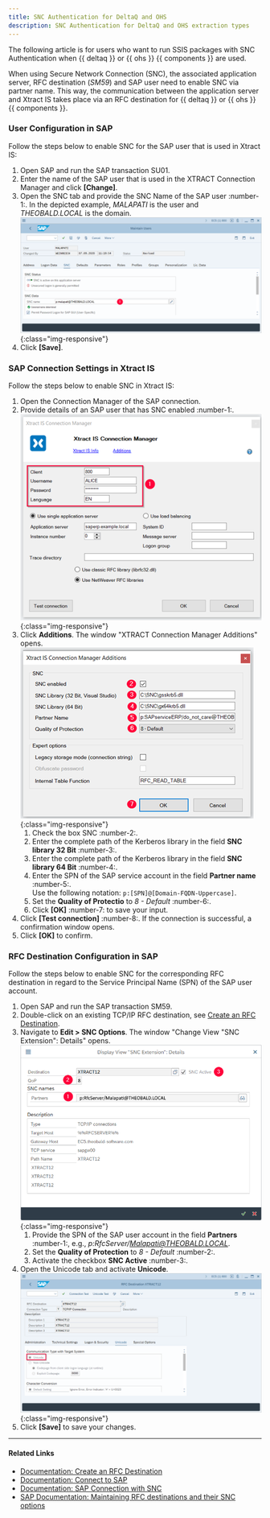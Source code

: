 ```yaml
---
title: SNC Authentication for DeltaQ and OHS
description: SNC Authentication for DeltaQ and OHS extraction types
---
```



The following article is for users who want to run SSIS packages with SNC Authentication when {{ deltaq }} or {{ ohs }} {{ components }} are used. 

When using Secure Network Connection (SNC), the associated application server, RFC destination (*SM59*) and SAP user need to enable SNC via partner name. 
This way, the communication between the application server and Xtract IS takes place via an RFC destination for {{ deltaq }} or {{ ohs }} {{ components }}. 

### User Configuration in SAP

Follow the steps below to enable SNC for the SAP user that is used in Xtract IS:

1. Open SAP and run the SAP transaction SU01.
2. Enter the name of the SAP user that is used in the XTRACT Connection Manager and click **[Change]**. 
3. Open the SNC tab and provide the SNC Name of the SAP user :number-1:. In the depicted example, *MALAPATI* is the user and *THEOBALD.LOCAL* is the domain.<br>
![sap_user_settings_snc](../assets/images/xis/articles/sap_user_settings_snc.png){:class="img-responsive"}
4. Click **[Save]**. 


### SAP Connection Settings in Xtract IS

Follow the steps below to enable SNC in Xtract IS:

1. Open the Connection Manager of the SAP connection.
2. Provide details of an SAP user that has SNC enabled :number-1:.<br>
![connection_manager](../assets/images/xis/articles/connection_manager.png){:class="img-responsive"}
3. Click **Additions**. The window "XTRACT Connection Manager Additions" opens.<br>
	![connection_manager_addition](../assets/images/xis/articles/connection_manager_addition.png){:class="img-responsive"}
	1. Check the box SNC :number-2:.
	2. Enter the complete path of the Kerberos library in the field **SNC library 32 Bit** :number-3:.
	3. Enter the complete path of the Kerberos library in the field **SNC library 64 Bit** :number-4:.
	4. Enter the SPN of the SAP service account in the field **Partner name** :number-5:. <br>Use the following notation: `p:[SPN]@[Domain-FQDN-Uppercase]`.
	5. Set the **Quality of Protectio** to *8 - Default* :number-6:.
	6. Click **[OK]** :number-7: to save your input.
4. Click **[Test connection]** :number-8:. If the connection is successful, a confirmation window opens.
5. Click **[OK]** to confirm.
   

### RFC Destination Configuration in SAP

Follow the steps below to enable SNC for the corresponding RFC destination in regard to the Service Principal Name (SPN) of the SAP user account. 

1. Open SAP and run the SAP transaction SM59.
2. Double-click on an existing TCP/IP RFC destination, see [Create an RFC Destination](../documentation/setup-in-sap/customization-for-ohs-in-bw.md/#create-an-rfc-destination).
3. Navigate to **Edit > SNC Options**. The window "Change View "SNC Extension": Details" opens.<br>
![rfc_destination_snc1](../assets/images/xis/articles/rfc_destination_snc1.png){:class="img-responsive"}
	1. Provide the SPN of the SAP user account in the field **Partners** :number-1:, e.g., *p:RfcServer/Malapati@THEOBALD.LOCAL*.
    2. Set the **Quality of Protection** to *8 - Default* :number-2:.
    3. Activate the checkbox **SNC Active** :number-3:.
4.	Open the Unicode tab and activate **Unicode**.<br>
![rfc_destination_unicode](../assets/images/xis/articles/rfc_destination_unicode.png){:class="img-responsive"}
5. Click **[Save]** to save your changes.

***********
#### Related Links
- [Documentation: Create an RFC Destination](../documentation/setup-in-sap/customization-for-ohs-in-bw.md/#create-an-rfc-destination)
- [Documentation: Connect to SAP](../documentation/sap-connection/index.md/#connect-to-sap)
- [Documentation: SAP Connection with SNC](../documentation/sap-connection/snc-authentication.md)
- [SAP Documentation: Maintaining RFC destinations and their SNC options](https://help.sap.com/viewer/e73bba71770e4c0ca5fb2a3c17e8e229/7.5.8/en-US/57898009a859493a8bce56caaf0f8e13.html)

